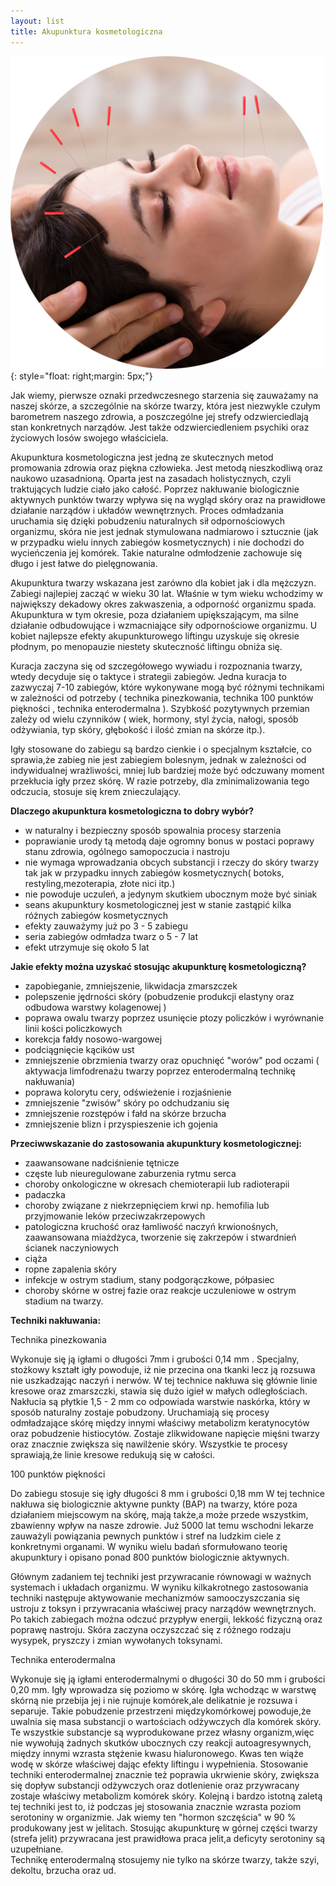 ```yaml
---
layout: list
title: Akupunktura kosmetologiczna
---
```


![Akupunktura kosmetologiczna](/assets/img/akupunktura-kosmetologiczna.jpg){: style="float: right;margin: 5px;"}

Jak wiemy, pierwsze oznaki przedwczesnego starzenia się zauważamy na naszej skórze, a szczególnie na skórze twarzy, która jest niezwykle czułym barometrem naszego zdrowia, a poszczególne jej strefy odzwierciedlają stan konkretnych narządów.  Jest także odzwierciedleniem psychiki oraz życiowych losów swojego właściciela. 

Akupunktura kosmetologiczna jest jedną ze skutecznych metod promowania zdrowia oraz piękna człowieka. Jest metodą nieszkodliwą oraz naukowo uzasadnioną. Oparta jest na zasadach holistycznych, czyli traktujących ludzie ciało jako całość.  Poprzez nakłuwanie biologicznie aktywnych punktów twarzy wpływa się na wygląd skóry oraz na prawidłowe działanie narządów i układów wewnętrznych. Proces odmładzania uruchamia się dzięki pobudzeniu naturalnych sił odpornościowych organizmu, skóra nie jest jednak stymulowana nadmiarowo i sztucznie (jak w przypadku wielu innych zabiegów kosmetycznych) i nie dochodzi do wycieńczenia jej komórek. Takie naturalne odmłodzenie zachowuje się długo i jest łatwe do pielęgnowania.  


Akupunktura twarzy wskazana jest zarówno dla kobiet jak i dla mężczyzn. Zabiegi najlepiej zacząć w wieku 30 lat. Właśnie w tym wieku wchodzimy w największy dekadowy okres zakwaszenia, a odporność organizmu spada. Akupunktura w tym okresie, poza działaniem upiększającym, ma silne działanie odbudowujące i wzmacniające siły odpornościowe organizmu. U kobiet najlepsze efekty akupunkturowego liftingu uzyskuje się okresie płodnym, po menopauzie niestety skuteczność liftingu obniża się.  

Kuracja zaczyna się od szczegółowego wywiadu i rozpoznania twarzy, wtedy decyduje się o taktyce i strategii zabiegów. Jedna kuracja to zazwyczaj 7-10 zabiegów, które wykonywane mogą być różnymi technikami w zależności od potrzeby ( technika pinezkowania, technika 100 punktów piękności , technika enterodermalna ).  Szybkość pozytywnych przemian zależy od wielu czynników ( wiek, hormony, styl życia, nałogi, sposób odżywiania, typ skóry, głębokość i ilość zmian na skórze itp.).  

Igły stosowane do zabiegu są bardzo cienkie i o specjalnym kształcie, co sprawia,że zabieg nie jest zabiegiem bolesnym, jednak w zależności od indywidualnej wrażliwości, mniej lub bardziej może być odczuwany moment przekłucia igły przez skórę. W razie potrzeby, dla zminimalizowania tego odczucia, stosuje się krem znieczulający. 

**Dlaczego akupunktura kosmetologiczna to dobry wybór?**

 - w naturalny i bezpieczny sposób spowalnia procesy starzenia
 - poprawianie urody tą metodą daje ogromny bonus w postaci poprawy stanu zdrowia, ogólnego samopoczucia i nastroju
 - nie wymaga wprowadzania obcych substancji i rzeczy do skóry twarzy tak jak w przypadku innych zabiegów kosmetycznych( botoks, restyling,mezoterapia, złote nici itp.)
 - nie powoduje uczuleń, a jedynym skutkiem ubocznym może być siniak
 - seans akupunktury kosmetologicznej jest w stanie zastąpić  kilka różnych zabiegów kosmetycznych 
 - efekty zauważymy już po 3 - 5 zabiegu
 - seria zabiegów odmładza twarz o 5 - 7 lat
 - efekt utrzymuje się około 5 lat 

**Jakie efekty można uzyskać stosując akupunkturę kosmetologiczną?**

 - zapobieganie, zmniejszenie, likwidacja zmarszczek
 - polepszenie jędrności skóry (pobudzenie produkcji elastyny oraz odbudowa warstwy kolagenowej )
 - poprawa owalu twarzy poprzez usunięcie ptozy policzków i wyrównanie linii kości policzkowych
 - korekcja fałdy nosowo-wargowej
 - podciągnięcie kącików ust
 - zmniejszenie obrzmienia twarzy oraz opuchnięć "worów" pod oczami ( aktywacja limfodrenażu twarzy  poprzez enterodermalną technikę nakłuwania)
 - poprawa kolorytu cery, odświeżenie i rozjaśnienie 
 - zmniejszenie "zwisów" skóry po odchudzaniu się
 - zmniejszenie rozstępów i fałd na skórze brzucha
 - zmniejszenie blizn i przyspieszenie ich gojenia

**Przeciwwskazanie do zastosowania akupunktury kosmetologicznej:**

 - zaawansowane nadciśnienie tętnicze
 - częste lub nieuregulowane zaburzenia rytmu serca
 - choroby onkologiczne w okresach chemioterapii lub radioterapii
 - padaczka
 - choroby związane z niekrzepnięciem krwi np. hemofilia lub przyjmowanie leków przeciwzakrzepowych
 - patologiczna kruchość oraz łamliwość naczyń krwionośnych, zaawansowana miażdżyca, tworzenie się zakrzepów i stwardnień ścianek naczyniowych
 - ciąża
 - ropne zapalenia skóry
 - infekcje w ostrym stadium, stany podgorączkowe, półpasiec
 - choroby skórne w ostrej fazie oraz reakcje uczuleniowe w ostrym stadium na twarzy.

**Techniki nakłuwania:**

Technika pinezkowania
 
Wykonuje się ją igłami o długości 7mm i grubości 0,14 mm . Specjalny, stożkowy kształt igły powoduje, iż nie przecina ona tkanki lecz ją rozsuwa nie uszkadzając naczyń i nerwów. W tej technice nakłuwa się głównie linie kresowe oraz zmarszczki, stawia się dużo igieł w małych odległościach. Nakłucia są płytkie 1,5 - 2 mm co odpowiada warstwie naskórka, który w sposób naturalny zostaje pobudzony. Uruchamiają się procesy odmładzające skórę między innymi właściwy metabolizm keratynocytów oraz pobudzenie histiocytów. Zostaje zlikwidowane napięcie mięśni twarzy oraz znacznie zwiększa się nawilżenie skóry. Wszystkie te procesy sprawiają,że linie kresowe redukują się w całości. 


100 punktów piękności

Do zabiegu stosuje się igły długości 8 mm i grubości 0,18 mm 
W tej technice nakłuwa się biologicznie aktywne punkty (BAP) na twarzy, które poza działaniem miejscowym na skórę, mają także,a może przede wszystkim, zbawienny wpływ na nasze zdrowie.  Już 5000 lat temu wschodni lekarze zauważyli powiązania pewnych punktów i stref na ludzkim ciele z konkretnymi organami. W wyniku wielu badań sformułowano teorię akupunktury i opisano ponad 800  punktów biologicznie aktywnych.  

Głównym zadaniem tej techniki jest przywracanie równowagi w ważnych systemach i układach organizmu. W wyniku kilkakrotnego zastosowania techniki następuje aktywowanie mechanizmów samooczyszczania się ustroju z toksyn i przywracania właściwej pracy narządów wewnętrznych. Po takich zabiegach można odczuć przypływ energii, lekkość fizyczną oraz poprawę nastroju. Skóra zaczyna oczyszczać się z różnego rodzaju wysypek, pryszczy i zmian wywołanych toksynami. 


Technika enterodermalna

Wykonuje się ją igłami enterodermalnymi o długości 30 do 50 mm i grubości 0,20 mm. Igły wprowadza się poziomo w skórę. Igła wchodząc w warstwę skórną nie przebija jej i nie rujnuje komórek,ale delikatnie je rozsuwa i separuje. Takie pobudzenie przestrzeni międzykomórkowej  powoduje,że uwalnia się masa substancji o wartościach odżywczych dla komórek skóry. Te wszystkie substancje są wyprodukowane przez własny organizm,więc nie wywołują żadnych skutków ubocznych  czy reakcji autoagresywnych,  między innymi wzrasta stężenie kwasu hialuronowego. Kwas ten wiąże wodę w skórze właściwej dając efekty liftingu i wypełnienia. Stosowanie techniki enterodermalnej znacznie też poprawia ukrwienie skóry, zwiększa się dopływ substancji odżywczych oraz dotlenienie  oraz przywracany zostaje właściwy metabolizm komórek skóry. 
Kolejną i bardzo istotną zaletą tej techniki  jest to, iż podczas jej stosowania znacznie wzrasta poziom serotoniny w organizmie. Jak wiemy ten "hormon szczęścia" w 90 % produkowany jest w jelitach. Stosując akupunkturę w górnej części twarzy (strefa jelit)  przywracana jest prawidłowa praca jelit,a deficyty serotoniny są uzupełniane.  
Technikę enterodermalną stosujemy nie tylko na skórze twarzy, także szyi, dekoltu, brzucha oraz ud. 

